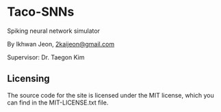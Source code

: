 # Taco-SNNs

Spiking neural network simulator

By Ikhwan Jeon, 2kaijeon@gmail.com

Supervisor: Dr. Taegon Kim


## Licensing
The source code for the site is licensed under the MIT license, which you can find in the MIT-LICENSE.txt file.
